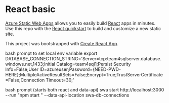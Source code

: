 # React basic

[Azure Static Web Apps](https://docs.microsoft.com/azure/static-web-apps/overview) allows you to easily build [React](https://reactjs.org/) apps in minutes. Use this repo with the [React quickstart](https://docs.microsoft.com/azure/static-web-apps/getting-started?tabs=react) to build and customize a new static site.

This project was bootstrapped with [Create React App](https://github.com/facebook/create-react-app).


bash prompt to set local env variable
export DATABASE_CONNECTION_STRING='Server=tcp:team4sqlserver.database.windows.net,1433;Initial Catalog=team4sql1;Persist Security Info=False;User ID=azureuser;Password={NEED-PWD-HERE};MultipleActiveResultSets=False;Encrypt=True;TrustServerCertificate=False;Connection Timeout=30;'

bash prompt (starts both react and data-api)
swa start http://localhost:3000 --run "npm start " --data-api-location swa-db-connections
